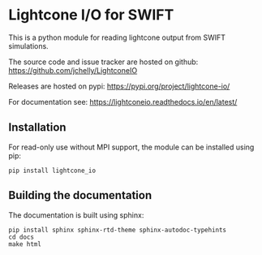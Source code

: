 # Lightcone I/O for SWIFT

This is a python module for reading lightcone output from SWIFT simulations.

The source code and issue tracker are hosted on github:
https://github.com/jchelly/LightconeIO

Releases are hosted on pypi: https://pypi.org/project/lightcone-io/

For documentation see: https://lightconeio.readthedocs.io/en/latest/

## Installation

For read-only use without MPI support, the module can be installed using pip:
```
pip install lightcone_io
```

## Building the documentation

The documentation is built using sphinx:
```
pip install sphinx sphinx-rtd-theme sphinx-autodoc-typehints
cd docs
make html
```